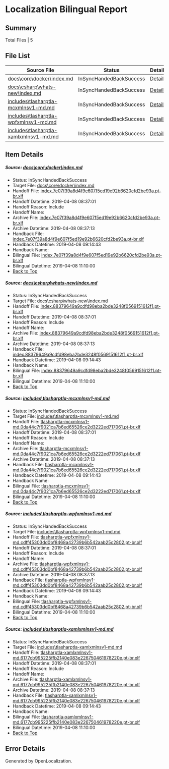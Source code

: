 # <a name='report-top'></a> Localization Bilingual Report

## Summary
 Total Files | 5

## File List
 Source File | Status | Details 
 ----------- | ------ | ------- 
 [docs\core\docker\index.md](https://github.com/OpenLocalizationTestOrg/docs/blob/f9ae43c1cac88dc83fee07b26d8333501f574532/docs/core/docker/index.md) | InSyncHandedBackSuccess | [Details](#b6fcac5f6062c8e1924794eda0e6b6061f43fa6c41)
 [docs\csharp\whats-new\index.md](https://github.com/OpenLocalizationTestOrg/docs/blob/f9ae43c1cac88dc83fee07b26d8333501f574532/docs/csharp/whats-new/index.md) | InSyncHandedBackSuccess | [Details](#157554dba0e071454c423cd2fd3be50d2be5cb112200)
 [includes\tlasharptla-mcxmlnsv1-md.md](https://github.com/OpenLocalizationTestOrg/docs/blob/f9ae43c1cac88dc83fee07b26d8333501f574532/includes/tlasharptla-mcxmlnsv1-md.md) | InSyncHandedBackSuccess | [Details](#7f5db1529571d6410041b50d8063bd0d689d9a4516225)
 [includes\tlasharptla-wpfxmlnsv1-md.md](https://github.com/OpenLocalizationTestOrg/docs/blob/f9ae43c1cac88dc83fee07b26d8333501f574532/includes/tlasharptla-wpfxmlnsv1-md.md) | InSyncHandedBackSuccess | [Details](#6466dd433df3d39362f1ce3ce231d5b0a7e450d516288)
 [includes\tlasharptla-xamlxmlnsv1-md.md](https://github.com/OpenLocalizationTestOrg/docs/blob/f9ae43c1cac88dc83fee07b26d8333501f574532/includes/tlasharptla-xamlxmlnsv1-md.md) | InSyncHandedBackSuccess | [Details](#ae7061415a4e55e2b3655222d10b6f2e02303dfb16292)

## Item Details
##### <a name='b6fcac5f6062c8e1924794eda0e6b6061f43fa6c41'></a> Source: [docs\core\docker\index.md](https://github.com/OpenLocalizationTestOrg/docs/blob/f9ae43c1cac88dc83fee07b26d8333501f574532/docs/core/docker/index.md)
* Status: InSyncHandedBackSuccess
* Target File: [docs\core\docker\index.md](https://github.com/OpenLocalizationTestOrg/docs.pt-br/blob/f5dd67e9225fee966cc6489b0c5d6f9cc198cf9a/docs/core/docker/index.md)
* Handoff File: [index.7e07f39a8d4f9e607f5ed19e92b6620cfd2be93a.pt-br.xlf](https://github.com/OpenLocalizationTestOrg/docs.handoff/blob/1582011c457a2ce035218c7cf3a0beb13b502ea6/ol-handoff/OpenLocalizationTestOrg/docs.pt-br/master/p1-ht/index.7e07f39a8d4f9e607f5ed19e92b6620cfd2be93a.pt-br.xlf)
* Handoff Datetime: 2019-04-08 08:37:01
* Handoff Reason: Include
* Handoff Name: 
* Archive File: [index.7e07f39a8d4f9e607f5ed19e92b6620cfd2be93a.pt-br.xlf](https://github.com/OpenLocalizationTestOrg/docs.handoff/blob/04e1b929d5b634c93089ddf9effea7a0bc642f2b/ol-archive/OpenLocalizationTestOrg/docs.pt-br/master/p1-ht/index.7e07f39a8d4f9e607f5ed19e92b6620cfd2be93a.pt-br.xlf)
* Archive Datetime: 2019-04-08 08:37:13
* Handback File: [index.7e07f39a8d4f9e607f5ed19e92b6620cfd2be93a.pt-br.xlf](https://github.com/OpenLocalizationTestOrg/docs.handback/blob/669a3f3618aaef2f85c3184e4cb64ab1b197a322/ol-handback/OpenLocalizationTestOrg/docs.pt-br/master/p1-ht/index.7e07f39a8d4f9e607f5ed19e92b6620cfd2be93a.pt-br.xlf)
* Handback Datetime: 2019-04-08 09:14:43
* Handback Name: 
* Bilingual File: [index.7e07f39a8d4f9e607f5ed19e92b6620cfd2be93a.pt-br.xlf](https://github.com/OpenLocalizationTestOrg/docs.handback/blob/669a3f3618aaef2f85c3184e4cb64ab1b197a322/ol-handback/OpenLocalizationTestOrg/docs.pt-br/master/p1-ht/index.7e07f39a8d4f9e607f5ed19e92b6620cfd2be93a.pt-br.xlf)
* Bilingual Datetime: 2019-04-08 11:10:00
* [Back to Top](#report-top)

##### <a name='157554dba0e071454c423cd2fd3be50d2be5cb112200'></a> Source: [docs\csharp\whats-new\index.md](https://github.com/OpenLocalizationTestOrg/docs/blob/f9ae43c1cac88dc83fee07b26d8333501f574532/docs/csharp/whats-new/index.md)
* Status: InSyncHandedBackSuccess
* Target File: [docs\csharp\whats-new\index.md](https://github.com/OpenLocalizationTestOrg/docs.pt-br/blob/f5dd67e9225fee966cc6489b0c5d6f9cc198cf9a/docs/csharp/whats-new/index.md)
* Handoff File: [index.88379649a9cdfd98eba2bde3248f0569151612f1.pt-br.xlf](https://github.com/OpenLocalizationTestOrg/docs.handoff/blob/1582011c457a2ce035218c7cf3a0beb13b502ea6/ol-handoff/OpenLocalizationTestOrg/docs.pt-br/master/p1-ht/index.88379649a9cdfd98eba2bde3248f0569151612f1.pt-br.xlf)
* Handoff Datetime: 2019-04-08 08:37:01
* Handoff Reason: Include
* Handoff Name: 
* Archive File: [index.88379649a9cdfd98eba2bde3248f0569151612f1.pt-br.xlf](https://github.com/OpenLocalizationTestOrg/docs.handoff/blob/04e1b929d5b634c93089ddf9effea7a0bc642f2b/ol-archive/OpenLocalizationTestOrg/docs.pt-br/master/p1-ht/index.88379649a9cdfd98eba2bde3248f0569151612f1.pt-br.xlf)
* Archive Datetime: 2019-04-08 08:37:13
* Handback File: [index.88379649a9cdfd98eba2bde3248f0569151612f1.pt-br.xlf](https://github.com/OpenLocalizationTestOrg/docs.handback/blob/669a3f3618aaef2f85c3184e4cb64ab1b197a322/ol-handback/OpenLocalizationTestOrg/docs.pt-br/master/p1-ht/index.88379649a9cdfd98eba2bde3248f0569151612f1.pt-br.xlf)
* Handback Datetime: 2019-04-08 09:14:43
* Handback Name: 
* Bilingual File: [index.88379649a9cdfd98eba2bde3248f0569151612f1.pt-br.xlf](https://github.com/OpenLocalizationTestOrg/docs.handback/blob/669a3f3618aaef2f85c3184e4cb64ab1b197a322/ol-handback/OpenLocalizationTestOrg/docs.pt-br/master/p1-ht/index.88379649a9cdfd98eba2bde3248f0569151612f1.pt-br.xlf)
* Bilingual Datetime: 2019-04-08 11:10:00
* [Back to Top](#report-top)

##### <a name='7f5db1529571d6410041b50d8063bd0d689d9a4516225'></a> Source: [includes\tlasharptla-mcxmlnsv1-md.md](https://github.com/OpenLocalizationTestOrg/docs/blob/f9ae43c1cac88dc83fee07b26d8333501f574532/includes/tlasharptla-mcxmlnsv1-md.md)
* Status: InSyncHandedBackSuccess
* Target File: [includes\tlasharptla-mcxmlnsv1-md.md](https://github.com/OpenLocalizationTestOrg/docs.pt-br/blob/f5dd67e9225fee966cc6489b0c5d6f9cc198cf9a/includes/tlasharptla-mcxmlnsv1-md.md)
* Handoff File: [tlasharptla-mcxmlnsv1-md.0da44c7f9021ca7b6ed65526ce2d3222ed717061.pt-br.xlf](https://github.com/OpenLocalizationTestOrg/docs.handoff/blob/1582011c457a2ce035218c7cf3a0beb13b502ea6/ol-handoff/OpenLocalizationTestOrg/docs.pt-br/master/includes/tlasharptla-mcxmlnsv1-md.0da44c7f9021ca7b6ed65526ce2d3222ed717061.pt-br.xlf)
* Handoff Datetime: 2019-04-08 08:37:01
* Handoff Reason: Include
* Handoff Name: 
* Archive File: [tlasharptla-mcxmlnsv1-md.0da44c7f9021ca7b6ed65526ce2d3222ed717061.pt-br.xlf](https://github.com/OpenLocalizationTestOrg/docs.handoff/blob/04e1b929d5b634c93089ddf9effea7a0bc642f2b/ol-archive/OpenLocalizationTestOrg/docs.pt-br/master/includes/tlasharptla-mcxmlnsv1-md.0da44c7f9021ca7b6ed65526ce2d3222ed717061.pt-br.xlf)
* Archive Datetime: 2019-04-08 08:37:13
* Handback File: [tlasharptla-mcxmlnsv1-md.0da44c7f9021ca7b6ed65526ce2d3222ed717061.pt-br.xlf](https://github.com/OpenLocalizationTestOrg/docs.handback/blob/669a3f3618aaef2f85c3184e4cb64ab1b197a322/ol-handback/OpenLocalizationTestOrg/docs.pt-br/master/includes/tlasharptla-mcxmlnsv1-md.0da44c7f9021ca7b6ed65526ce2d3222ed717061.pt-br.xlf)
* Handback Datetime: 2019-04-08 09:14:43
* Handback Name: 
* Bilingual File: [tlasharptla-mcxmlnsv1-md.0da44c7f9021ca7b6ed65526ce2d3222ed717061.pt-br.xlf](https://github.com/OpenLocalizationTestOrg/docs.handback/blob/669a3f3618aaef2f85c3184e4cb64ab1b197a322/ol-handback/OpenLocalizationTestOrg/docs.pt-br/master/includes/tlasharptla-mcxmlnsv1-md.0da44c7f9021ca7b6ed65526ce2d3222ed717061.pt-br.xlf)
* Bilingual Datetime: 2019-04-08 11:10:00
* [Back to Top](#report-top)

##### <a name='6466dd433df3d39362f1ce3ce231d5b0a7e450d516288'></a> Source: [includes\tlasharptla-wpfxmlnsv1-md.md](https://github.com/OpenLocalizationTestOrg/docs/blob/f9ae43c1cac88dc83fee07b26d8333501f574532/includes/tlasharptla-wpfxmlnsv1-md.md)
* Status: InSyncHandedBackSuccess
* Target File: [includes\tlasharptla-wpfxmlnsv1-md.md](https://github.com/OpenLocalizationTestOrg/docs.pt-br/blob/f5dd67e9225fee966cc6489b0c5d6f9cc198cf9a/includes/tlasharptla-wpfxmlnsv1-md.md)
* Handoff File: [tlasharptla-wpfxmlnsv1-md.cdff45303dd0bf8468a42739b6b542aab25c2802.pt-br.xlf](https://github.com/OpenLocalizationTestOrg/docs.handoff/blob/1582011c457a2ce035218c7cf3a0beb13b502ea6/ol-handoff/OpenLocalizationTestOrg/docs.pt-br/master/includes/tlasharptla-wpfxmlnsv1-md.cdff45303dd0bf8468a42739b6b542aab25c2802.pt-br.xlf)
* Handoff Datetime: 2019-04-08 08:37:01
* Handoff Reason: Include
* Handoff Name: 
* Archive File: [tlasharptla-wpfxmlnsv1-md.cdff45303dd0bf8468a42739b6b542aab25c2802.pt-br.xlf](https://github.com/OpenLocalizationTestOrg/docs.handoff/blob/04e1b929d5b634c93089ddf9effea7a0bc642f2b/ol-archive/OpenLocalizationTestOrg/docs.pt-br/master/includes/tlasharptla-wpfxmlnsv1-md.cdff45303dd0bf8468a42739b6b542aab25c2802.pt-br.xlf)
* Archive Datetime: 2019-04-08 08:37:13
* Handback File: [tlasharptla-wpfxmlnsv1-md.cdff45303dd0bf8468a42739b6b542aab25c2802.pt-br.xlf](https://github.com/OpenLocalizationTestOrg/docs.handback/blob/669a3f3618aaef2f85c3184e4cb64ab1b197a322/ol-handback/OpenLocalizationTestOrg/docs.pt-br/master/includes/tlasharptla-wpfxmlnsv1-md.cdff45303dd0bf8468a42739b6b542aab25c2802.pt-br.xlf)
* Handback Datetime: 2019-04-08 09:14:43
* Handback Name: 
* Bilingual File: [tlasharptla-wpfxmlnsv1-md.cdff45303dd0bf8468a42739b6b542aab25c2802.pt-br.xlf](https://github.com/OpenLocalizationTestOrg/docs.handback/blob/669a3f3618aaef2f85c3184e4cb64ab1b197a322/ol-handback/OpenLocalizationTestOrg/docs.pt-br/master/includes/tlasharptla-wpfxmlnsv1-md.cdff45303dd0bf8468a42739b6b542aab25c2802.pt-br.xlf)
* Bilingual Datetime: 2019-04-08 11:10:00
* [Back to Top](#report-top)

##### <a name='ae7061415a4e55e2b3655222d10b6f2e02303dfb16292'></a> Source: [includes\tlasharptla-xamlxmlnsv1-md.md](https://github.com/OpenLocalizationTestOrg/docs/blob/f9ae43c1cac88dc83fee07b26d8333501f574532/includes/tlasharptla-xamlxmlnsv1-md.md)
* Status: InSyncHandedBackSuccess
* Target File: [includes\tlasharptla-xamlxmlnsv1-md.md](https://github.com/OpenLocalizationTestOrg/docs.pt-br/blob/f5dd67e9225fee966cc6489b0c5d6f9cc198cf9a/includes/tlasharptla-xamlxmlnsv1-md.md)
* Handoff File: [tlasharptla-xamlxmlnsv1-md.6177cb995225ffb2140e083e226750461978220e.pt-br.xlf](https://github.com/OpenLocalizationTestOrg/docs.handoff/blob/1582011c457a2ce035218c7cf3a0beb13b502ea6/ol-handoff/OpenLocalizationTestOrg/docs.pt-br/master/includes/tlasharptla-xamlxmlnsv1-md.6177cb995225ffb2140e083e226750461978220e.pt-br.xlf)
* Handoff Datetime: 2019-04-08 08:37:01
* Handoff Reason: Include
* Handoff Name: 
* Archive File: [tlasharptla-xamlxmlnsv1-md.6177cb995225ffb2140e083e226750461978220e.pt-br.xlf](https://github.com/OpenLocalizationTestOrg/docs.handoff/blob/04e1b929d5b634c93089ddf9effea7a0bc642f2b/ol-archive/OpenLocalizationTestOrg/docs.pt-br/master/includes/tlasharptla-xamlxmlnsv1-md.6177cb995225ffb2140e083e226750461978220e.pt-br.xlf)
* Archive Datetime: 2019-04-08 08:37:13
* Handback File: [tlasharptla-xamlxmlnsv1-md.6177cb995225ffb2140e083e226750461978220e.pt-br.xlf](https://github.com/OpenLocalizationTestOrg/docs.handback/blob/669a3f3618aaef2f85c3184e4cb64ab1b197a322/ol-handback/OpenLocalizationTestOrg/docs.pt-br/master/includes/tlasharptla-xamlxmlnsv1-md.6177cb995225ffb2140e083e226750461978220e.pt-br.xlf)
* Handback Datetime: 2019-04-08 09:14:43
* Handback Name: 
* Bilingual File: [tlasharptla-xamlxmlnsv1-md.6177cb995225ffb2140e083e226750461978220e.pt-br.xlf](https://github.com/OpenLocalizationTestOrg/docs.handback/blob/669a3f3618aaef2f85c3184e4cb64ab1b197a322/ol-handback/OpenLocalizationTestOrg/docs.pt-br/master/includes/tlasharptla-xamlxmlnsv1-md.6177cb995225ffb2140e083e226750461978220e.pt-br.xlf)
* Bilingual Datetime: 2019-04-08 11:10:00
* [Back to Top](#report-top)


## Error Details

Generated by OpenLocalization.
